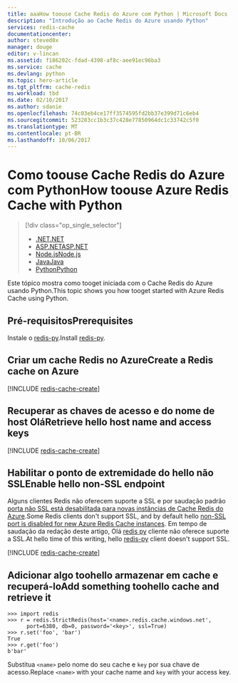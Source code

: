 ```yaml
---
title: aaaHow toouse Cache Redis do Azure com Python | Microsoft Docs
description: "Introdução ao Cache Redis do Azure usando Python"
services: redis-cache
documentationcenter: 
author: steved0x
manager: douge
editor: v-lincan
ms.assetid: f186202c-fdad-4398-af8c-aee91ec96ba3
ms.service: cache
ms.devlang: python
ms.topic: hero-article
ms.tgt_pltfrm: cache-redis
ms.workload: tbd
ms.date: 02/10/2017
ms.author: sdanie
ms.openlocfilehash: 74c03eb4ce17ff3574595fd2bb37e399d71c6eb4
ms.sourcegitcommit: 523283cc1b3c37c428e77850964dc1c33742c5f0
ms.translationtype: MT
ms.contentlocale: pt-BR
ms.lasthandoff: 10/06/2017
---
```

# <a name="how-toouse-azure-redis-cache-with-python"></a><span data-ttu-id="18cb0-103">Como toouse Cache Redis do Azure com Python</span><span class="sxs-lookup"><span data-stu-id="18cb0-103">How toouse Azure Redis Cache with Python</span></span>
> [!div class="op_single_selector"]
> * [<span data-ttu-id="18cb0-104">.NET</span><span class="sxs-lookup"><span data-stu-id="18cb0-104">.NET</span></span>](cache-dotnet-how-to-use-azure-redis-cache.md)
> * [<span data-ttu-id="18cb0-105">ASP.NET</span><span class="sxs-lookup"><span data-stu-id="18cb0-105">ASP.NET</span></span>](cache-web-app-howto.md)
> * [<span data-ttu-id="18cb0-106">Node.js</span><span class="sxs-lookup"><span data-stu-id="18cb0-106">Node.js</span></span>](cache-nodejs-get-started.md)
> * [<span data-ttu-id="18cb0-107">Java</span><span class="sxs-lookup"><span data-stu-id="18cb0-107">Java</span></span>](cache-java-get-started.md)
> * [<span data-ttu-id="18cb0-108">Python</span><span class="sxs-lookup"><span data-stu-id="18cb0-108">Python</span></span>](cache-python-get-started.md)
> 
> 

<span data-ttu-id="18cb0-109">Este tópico mostra como tooget iniciada com o Cache Redis do Azure usando Python.</span><span class="sxs-lookup"><span data-stu-id="18cb0-109">This topic shows you how tooget started with Azure Redis Cache using Python.</span></span>

## <a name="prerequisites"></a><span data-ttu-id="18cb0-110">Pré-requisitos</span><span class="sxs-lookup"><span data-stu-id="18cb0-110">Prerequisites</span></span>
<span data-ttu-id="18cb0-111">Instale o [redis-py](https://github.com/andymccurdy/redis-py).</span><span class="sxs-lookup"><span data-stu-id="18cb0-111">Install [redis-py](https://github.com/andymccurdy/redis-py).</span></span>

## <a name="create-a-redis-cache-on-azure"></a><span data-ttu-id="18cb0-112">Criar um cache Redis no Azure</span><span class="sxs-lookup"><span data-stu-id="18cb0-112">Create a Redis cache on Azure</span></span>
[!INCLUDE [redis-cache-create](../../includes/redis-cache-create.md)]

## <a name="retrieve-hello-host-name-and-access-keys"></a><span data-ttu-id="18cb0-113">Recuperar as chaves de acesso e do nome de host Olá</span><span class="sxs-lookup"><span data-stu-id="18cb0-113">Retrieve hello host name and access keys</span></span>
[!INCLUDE [redis-cache-create](../../includes/redis-cache-access-keys.md)]

## <a name="enable-hello-non-ssl-endpoint"></a><span data-ttu-id="18cb0-114">Habilitar o ponto de extremidade do hello não SSL</span><span class="sxs-lookup"><span data-stu-id="18cb0-114">Enable hello non-SSL endpoint</span></span>
<span data-ttu-id="18cb0-115">Alguns clientes Redis não oferecem suporte a SSL e por saudação padrão [porta não SSL está desabilitada para novas instâncias de Cache Redis do Azure](cache-configure.md#access-ports).</span><span class="sxs-lookup"><span data-stu-id="18cb0-115">Some Redis clients don't support SSL, and by default hello [non-SSL port is disabled for new Azure Redis Cache instances](cache-configure.md#access-ports).</span></span> <span data-ttu-id="18cb0-116">Em tempo de saudação da redação deste artigo, Olá [redis py](https://github.com/andymccurdy/redis-py) cliente não oferece suporte a SSL.</span><span class="sxs-lookup"><span data-stu-id="18cb0-116">At hello time of this writing, hello [redis-py](https://github.com/andymccurdy/redis-py) client doesn't support SSL.</span></span> 

[!INCLUDE [redis-cache-create](../../includes/redis-cache-non-ssl-port.md)]

## <a name="add-something-toohello-cache-and-retrieve-it"></a><span data-ttu-id="18cb0-117">Adicionar algo toohello armazenar em cache e recuperá-lo</span><span class="sxs-lookup"><span data-stu-id="18cb0-117">Add something toohello cache and retrieve it</span></span>
    >>> import redis
    >>> r = redis.StrictRedis(host='<name>.redis.cache.windows.net',
          port=6380, db=0, password='<key>', ssl=True)
    >>> r.set('foo', 'bar')
    True
    >>> r.get('foo')
    b'bar'


<span data-ttu-id="18cb0-118">Substitua `<name>` pelo nome do seu cache e `key` por sua chave de acesso.</span><span class="sxs-lookup"><span data-stu-id="18cb0-118">Replace `<name>` with your cache name and `key` with your access key.</span></span>

<!--Image references-->
[1]: ./media/cache-python-get-started/redis-cache-new-cache-menu.png
[2]: ./media/cache-python-get-started/redis-cache-cache-create.png
